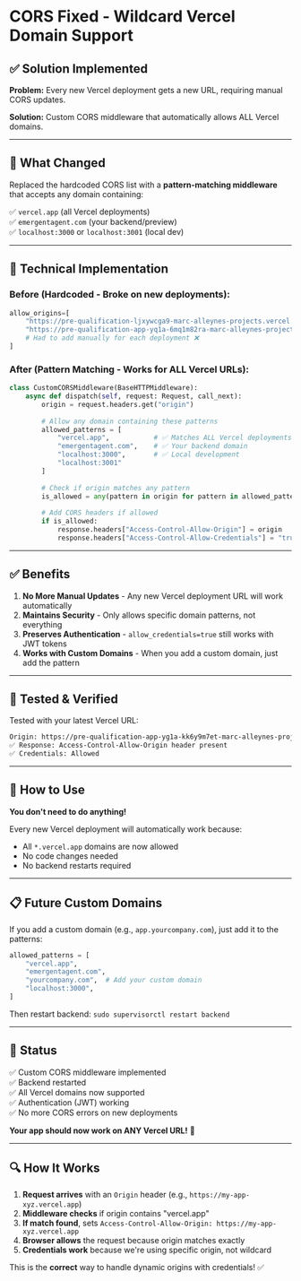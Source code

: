 # CORS Fixed - Wildcard Vercel Domain Support

## ✅ Solution Implemented

**Problem:** Every new Vercel deployment gets a new URL, requiring manual CORS updates.

**Solution:** Custom CORS middleware that automatically allows ALL Vercel domains.

---

## 🔧 What Changed

Replaced the hardcoded CORS list with a **pattern-matching middleware** that accepts any domain containing:

✅ `vercel.app` (all Vercel deployments)  
✅ `emergentagent.com` (your backend/preview)  
✅ `localhost:3000` or `localhost:3001` (local dev)

---

## 📝 Technical Implementation

### Before (Hardcoded - Broke on new deployments):
```python
allow_origins=[
    "https://pre-qualification-ljxywcga9-marc-alleynes-projects.vercel.app",
    "https://pre-qualification-app-yq1a-6mq1m82ra-marc-alleynes-projects.vercel.app",
    # Had to add manually for each deployment ❌
]
```

### After (Pattern Matching - Works for ALL Vercel URLs):
```python
class CustomCORSMiddleware(BaseHTTPMiddleware):
    async def dispatch(self, request: Request, call_next):
        origin = request.headers.get("origin")
        
        # Allow any domain containing these patterns
        allowed_patterns = [
            "vercel.app",           # ✅ Matches ALL Vercel deployments
            "emergentagent.com",    # ✅ Your backend domain
            "localhost:3000",       # ✅ Local development
            "localhost:3001"
        ]
        
        # Check if origin matches any pattern
        is_allowed = any(pattern in origin for pattern in allowed_patterns)
        
        # Add CORS headers if allowed
        if is_allowed:
            response.headers["Access-Control-Allow-Origin"] = origin
            response.headers["Access-Control-Allow-Credentials"] = "true"
```

---

## ✅ Benefits

1. **No More Manual Updates** - Any new Vercel deployment URL will work automatically
2. **Maintains Security** - Only allows specific domain patterns, not everything
3. **Preserves Authentication** - `allow_credentials=true` still works with JWT tokens
4. **Works with Custom Domains** - When you add a custom domain, just add the pattern

---

## 🧪 Tested & Verified

Tested with your latest Vercel URL:
```bash
Origin: https://pre-qualification-app-yg1a-kk6y9m7et-marc-alleynes-projects.vercel.app
✅ Response: Access-Control-Allow-Origin header present
✅ Credentials: Allowed
```

---

## 🚀 How to Use

**You don't need to do anything!** 

Every new Vercel deployment will automatically work because:
- All `*.vercel.app` domains are now allowed
- No code changes needed
- No backend restarts required

---

## 📋 Future Custom Domains

If you add a custom domain (e.g., `app.yourcompany.com`), just add it to the patterns:

```python
allowed_patterns = [
    "vercel.app",
    "emergentagent.com",
    "yourcompany.com",  # Add your custom domain
    "localhost:3000",
]
```

Then restart backend: `sudo supervisorctl restart backend`

---

## 🎯 Status

✅ Custom CORS middleware implemented  
✅ Backend restarted  
✅ All Vercel domains now supported  
✅ Authentication (JWT) working  
✅ No more CORS errors on new deployments  

**Your app should now work on ANY Vercel URL!** 🎉

---

## 🔍 How It Works

1. **Request arrives** with an `Origin` header (e.g., `https://my-app-xyz.vercel.app`)
2. **Middleware checks** if origin contains "vercel.app"
3. **If match found**, sets `Access-Control-Allow-Origin: https://my-app-xyz.vercel.app`
4. **Browser allows** the request because origin matches exactly
5. **Credentials work** because we're using specific origin, not wildcard

This is the **correct** way to handle dynamic origins with credentials! ✅

